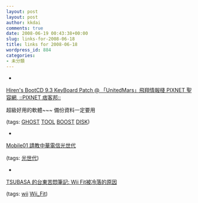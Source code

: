 ```yaml
---
layout: post
layout: post
author: kkdai
comments: true
date: 2008-06-19 00:43:38+00:00
slug: links-for-2008-06-18
title: links for 2008-06-18
wordpress_id: 884
categories:
- 未分類
---
```



	
  * 
		

[Hiren's BootCD 9.3   KeyBoard Patch @ 「UnitedMars」飛翔情報棧 PIXNET 聖容網, ::PIXNET 痞客邦::](http://blog.pixnet.net/copact/post/4947673)


		

超級好用的軟體~~~  備份資料一定要用


		

(tags: [GHOST](http://del.icio.us/kkdai/GHOST) [TOOL](http://del.icio.us/kkdai/TOOL) [BOOST](http://del.icio.us/kkdai/BOOST) [DISK](http://del.icio.us/kkdai/DISK))


	

	
  * 
		

[Mobile01 請教中華電信光世代](http://www.mobile01.com/print.php?f=168&t=661164&p=1)


		

(tags: [光世代](http://del.icio.us/kkdai/光世代))


	

	
  * 
		

[TSUBASA 的台東苦悶筆記: Wii Fit被冷落的原因](http://www.tsubasa.com.tw/mt/archives/004938.html)


		

(tags: [wii](http://del.icio.us/kkdai/wii) [Wii_Fit](http://del.icio.us/kkdai/Wii_Fit))


	



